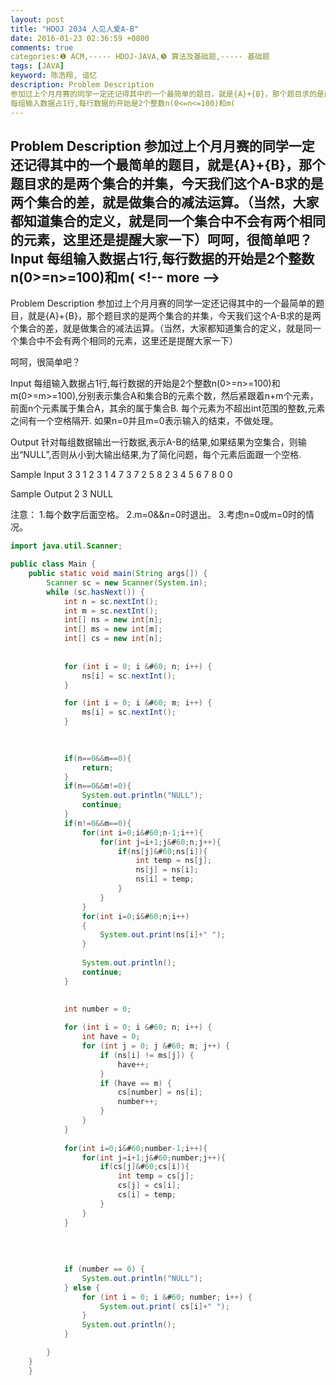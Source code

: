 ```yaml
---
layout: post
title: "HDOJ 2034 人见人爱A-B"
date: 2016-01-23 02:36:59 +0800
comments: true
categories:❶ ACM,----- HDOJ-JAVA,❺ 算法及基础题,----- 基础题
tags: [JAVA]
keyword: 陈浩翔, 谙忆
description: Problem Description 
参加过上个月月赛的同学一定还记得其中的一个最简单的题目，就是{A}+{B}，那个题目求的是两个集合的并集，今天我们这个A-B求的是两个集合的差，就是做集合的减法运算。（当然，大家都知道集合的定义，就是同一个集合中不会有两个相同的元素，这里还是提醒大家一下）呵呵，很简单吧？Input 
每组输入数据占1行,每行数据的开始是2个整数n(0<=n<=100)和m( 
---
```



Problem Description 
参加过上个月月赛的同学一定还记得其中的一个最简单的题目，就是{A}+{B}，那个题目求的是两个集合的并集，今天我们这个A-B求的是两个集合的差，就是做集合的减法运算。（当然，大家都知道集合的定义，就是同一个集合中不会有两个相同的元素，这里还是提醒大家一下）呵呵，很简单吧？Input 
每组输入数据占1行,每行数据的开始是2个整数n(0>=n>=100)和m(
&#60;!-- more --&#62;
----------

Problem Description
参加过上个月月赛的同学一定还记得其中的一个最简单的题目，就是{A}+{B}，那个题目求的是两个集合的并集，今天我们这个A-B求的是两个集合的差，就是做集合的减法运算。（当然，大家都知道集合的定义，就是同一个集合中不会有两个相同的元素，这里还是提醒大家一下）

呵呵，很简单吧？
 

Input
每组输入数据占1行,每行数据的开始是2个整数n(0>=n>=100)和m(0>=m>=100),分别表示集合A和集合B的元素个数，然后紧跟着n+m个元素，前面n个元素属于集合A，其余的属于集合B. 每个元素为不超出int范围的整数,元素之间有一个空格隔开.
如果n=0并且m=0表示输入的结束，不做处理。
 

Output
针对每组数据输出一行数据,表示A-B的结果,如果结果为空集合，则输出“NULL”,否则从小到大输出结果,为了简化问题，每个元素后面跟一个空格.

 

Sample Input
3 3 1 2 3 1 4 7
3 7 2 5 8 2 3 4 5 6 7 8 
0 0
 

Sample Output
2 3 
NULL

注意：
1.每个数字后面空格。
2.m=0&&n=0时退出。
3.考虑n=0或m=0时的情况。

```java
import java.util.Scanner;

public class Main {
    public static void main(String args[]) {
        Scanner sc = new Scanner(System.in);
        while (sc.hasNext()) {
            int n = sc.nextInt();
            int m = sc.nextInt();
            int[] ns = new int[n];
            int[] ms = new int[m];
            int[] cs = new int[n];
            
            
            for (int i = 0; i &#60; n; i++) {
                ns[i] = sc.nextInt();
            }

            for (int i = 0; i &#60; m; i++) {
                ms[i] = sc.nextInt();
            }

            
            
            if(n==0&&m==0){
                return;
            }
            if(n==0&&m!=0){
                System.out.println("NULL");
                continue;
            }
            if(n!=0&&m==0){
                for(int i=0;i&#60;n-1;i++){
                    for(int j=i+1;j&#60;n;j++){
                        if(ns[j]&#60;ns[i]){
                            int temp = ns[j];
                            ns[j] = ns[i];
                            ns[i] = temp;
                        }
                    }
                }
                for(int i=0;i&#60;n;i++)
                {
                    System.out.print(ns[i]+" ");
                }
                
                System.out.println();
                continue;
            }
            
        
            int number = 0;

            for (int i = 0; i &#60; n; i++) {
                int have = 0;
                for (int j = 0; j &#60; m; j++) {
                    if (ns[i] != ms[j]) {
                        have++;
                    }
                    if (have == m) {
                        cs[number] = ns[i];
                        number++;
                    }
                }
            }
            
            for(int i=0;i&#60;number-1;i++){
                for(int j=i+1;j&#60;number;j++){
                    if(cs[j]&#60;cs[i]){
                        int temp = cs[j];
                        cs[j] = cs[i];
                        cs[i] = temp;
                    }
                }
            }
            
            
            
            
            if (number == 0) {
                System.out.println("NULL");
            } else {
                for (int i = 0; i &#60; number; i++) {
                    System.out.print( cs[i]+" ");
                }
                System.out.println();
            }

        }
    }
    }

```